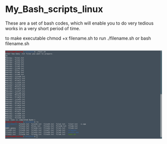 # My_Bash_scripts_linux
These are a set of bash codes, which will enable you to do very tedious works in a very short period of time. 

to make executable chmod +x filename.sh
to run ./filename.sh or bash filename.sh


<img src="Screenshot.jpeg" width="500" alt="English Alphabet SSD Representation">
